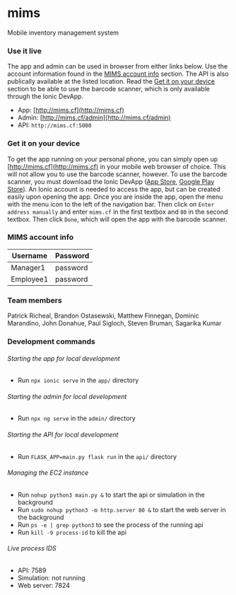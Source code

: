 # mims
Mobile inventory management system

### Use it live
The app and admin can be used in browser from either links below. Use the account information found in the [MIMS account info](https://github.com/pricheal/mims/blob/master/README.md#mims-account-info) section. The API is also publically available at the listed location. 
Read the [Get it on your device](https://github.com/pricheal/mims/blob/master/README.md#get-it-on-your-device) section to be able to use the barcode scanner, which is only available through the Ionic DevApp.

* App: [http://mims.cf](http://mims.cf)
* Admin: [http://mims.cf/admin](http://mims.cf/admin)
* API: `http://mims.cf:5000`

### Get it on your device
To get the app running on your personal phone, you can simply open up [http://mims.cf](http://mims.cf) in your mobile web browser of choice. This will not allow you to use the barcode scanner, however. To use the barcode scanner, you must download the Ionic DevApp ([App Store](https://itunes.apple.com/us/app/ionic-devapp/id1233447133?mt=8), [Google Play Store](https://play.google.com/store/apps/details?id=io.ionic.devapp&hl=en_US)). An Ionic account is needed to access the app, but can be created easily upon opening the app. Once you are inside the app, open the menu with the menu icon to the left of the navigation bar. Then click on `Enter address manually` and enter `mims.cf` in the first textbox and `80` in the second textbox. Then click `Done`, which will open the app with the barcode scanner.

### MIMS account info

| Username  | Password |
|-----------|----------|
| Manager1  | password |
| Employee1 | password |

### Team members
Patrick Richeal, Brandon Ostasewski, Matthew Finnegan, Dominic Marandino, John Donahue, Paul Sigloch, Steven Bruman, Sagarika Kumar

### Development commands

###### Starting the app for local development
* Run `npx ionic serve` in the `app/` directory

###### Starting the admin for local development
* Run `npx ng serve` in the `admin/` directory

###### Starting the API for local development
* Run `FLASK_APP=main.py flask run` in the `api/` directory

###### Managing the EC2 instance
* Run `nohup python3 main.py &` to start the api or simulation in the background
* Run `sudo nohup python3 -m http.server 80 &` to start the web server in the background
* Run `ps -e | grep python3` to see the process of the running api
* Run `kill -9 process-id` to kill the api

###### Live process IDS
* API: 7589
* Simulation: not running
* Web server: 7824

